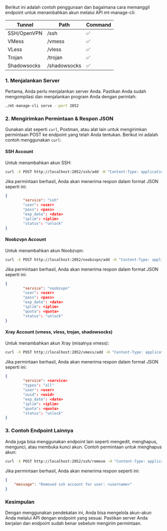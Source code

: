 Berikut ini adalah contoh penggunaan dan bagaimana cara memanggil endpoint untuk menambahkan akun melalui API mt-manage-cli:

|Tunnel|Path|Command|
|--|--|--|
|SSH/OpenVPN|/ssh|✅|
|VMess|/vmess|✅|
|VLess|/vless|✅|
|Trojan|/trojan|✅|
|Shadowsocks|/shadowsocks|✅|

### 1. Menjalankan Server
Pertama, Anda perlu menjalankan server Anda. Pastikan Anda sudah mengompilasi dan menjalankan program Anda dengan perintah:
```bash
./mt-manage-cli serve --port 2052
```

### 2. Mengirimkan Permintaan & Respon JSON
Gunakan alat seperti `curl`, Postman, atau alat lain untuk mengirimkan permintaan POST ke endpoint yang telah Anda tentukan. Berikut ini adalah contoh menggunakan `curl`:

#### SSH Account
Untuk menambahkan akun SSH:
```bash
curl -X POST http://localhost:2052/ssh/add -H "Content-Type: application/json" -d '{ "user": "username", "pass": "password", "exp": "360", "device": "999" }'
```

Jika permintaan berhasil, Anda akan menerima respon dalam format JSON seperti ini:
```json
{
        "service": "ssh"
        "user": <user>
        "pass": <pass>
        "exp_date": <date>
        "iplim": <iplim>
        "status": "unlock"
}
```

#### Noobzvpn Account
Untuk menambahkan akun Noobzvpn:
```bash
curl -X POST http://localhost:2052/noobzvpn/add -H "Content-Type: application/json" -d '{ "user": "username", "pass": "password", "exp": "360", "device": "999", "bandwidth": "9999" }'
```

Jika permintaan berhasil, Anda akan menerima respon dalam format JSON seperti ini:
```json
{
        "service": "noobzvpn"
        "user": <user>
        "pass": <pass>
        "exp_date": <date>
        "iplim": <iplim>
        "quota": <quota>
        "status": "unlock"
}
```

#### Xray Account (vmess, vless, trojan, shadowsocks)
Untuk menambahkan akun Xray (misalnya vmess):
```bash
curl -X POST http://localhost:2052/vmess/add -H "Content-Type: application/json" -d '{ "types": "all", "user": "username", "uuid": "random", "exp": "360", "device": "999", "bandwidth": "9999" }'
```

Jika permintaan berhasil, Anda akan menerima respon dalam format JSON seperti ini:
```json
{
        "service": <service>
        "types": "all"
        "user": <user>
        "uuid": <uuid>
        "exp_date": <date>
        "iplim": <iplim>
        "quota": <quota>
        "status": "unlock"
}
```

### 3. Contoh Endpoint Lainnya
Anda juga bisa menggunakan endpoint lain seperti mengedit, menghapus, mengunci, atau membuka kunci akun. Contoh permintaan untuk menghapus akun:
```bash
curl -X POST http://localhost:2052/ssh/remove -H "Content-Type: application/json" -d '{ "user": "username" }'
```

Jika permintaan berhasil, Anda akan menerima respon seperti ini:
```json
{
    "message": "Removed ssh account for user: <username>"
}
```

### Kesimpulan
Dengan menggunakan pendekatan ini, Anda bisa mengelola akun-akun Anda melalui API dengan endpoint yang sesuai. Pastikan server Anda berjalan dan endpoint sudah benar sebelum mengirim permintaan.
